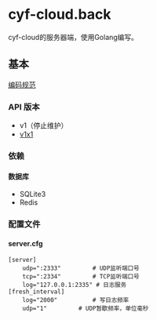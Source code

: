 # cyf-cloud.back

cyf-cloud的服务器端，使用Golang编写。

## 基本

[编码规范](https://github.com/cyf-gh/api.cyf-cloud/blob/master/CODE_STD.md)

### API 版本
* v1（停止维护）
* [v1x1](https://github.com/cyf-gh/api.cyf-cloud/blob/master/v1x1/README.md)

### 依赖
#### 数据库
* SQLite3
* Redis

### 配置文件 
#### server.cfg
```
[server]
    udp=":2333"			# UDP监听端口号
    tcp=":2334"			# TCP监听端口号
    log="127.0.0.1:2335" # 日志服务
[fresh_interval]
    log="2000"			# 写日志频率
    udp="1"			# UDP暂歇频率，单位毫秒
```
